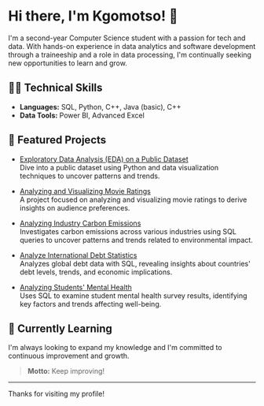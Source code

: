 # Hi there, I'm Kgomotso! 👋

I'm a second-year Computer Science student with a passion for tech and data. With hands-on experience in data analytics and software development through a traineeship and a role in data processing, I'm continually seeking new opportunities to learn and grow.

## 👩‍💻 Technical Skills

- **Languages:** SQL, Python, C++, Java (basic), C++
- **Data Tools:** Power BI, Advanced Excel


## 🚀 Featured Projects

- [Exploratory Data Analysis (EDA) on a Public Dataset](https://github.com/Kgomotson/HexSoftwares_-Exploratory-Data-Analysis-EDA-on-a-Public-Dataset/blob/main/HexSoftwares_%20Exploratory%20Data%20Analysis%20(EDA)%20on%20a%20Public%20Dataset.ipynb)  
  Dive into a public dataset using Python and data visualization techniques to uncover patterns and trends.

- [Analyzing and Visualizing Movie Ratings](https://github.com/Kgomotson/HexSoftwares_Analyzing-and-Visualizing-Movie-Ratings)  
  A project focused on analyzing and visualizing movie ratings to derive insights on audience preferences.

- [Analyzing Industry Carbon Emissions](https://github.com/Kgomotson/Datacamp-SQL-projects-completed/blob/main/Analyzing%20Industry%20Carbon%20Emissions.ipynb)  
  Investigates carbon emissions across various industries using SQL queries to uncover patterns and trends related to environmental impact.

- [Analyze International Debt Statistics](https://github.com/Kgomotson/Datacamp-SQL-projects-completed/blob/main/Analyze%20International%20Debt%20Statistics.ipynb)  
  Analyzes global debt data with SQL, revealing insights about countries' debt levels, trends, and economic implications.

- [Analyzing Students' Mental Health](https://github.com/Kgomotson/Datacamp-SQL-projects-completed/blob/main/Analyzing%20Students'%20Mental%20Health.ipynb)  
  Uses SQL to examine student mental health survey results, identifying key factors and trends affecting well-being.

## 🌱 Currently Learning

I'm always looking to expand my knowledge and I'm committed to continuous improvement and growth.

> **Motto:** Keep improving!

---

Thanks for visiting my profile!
